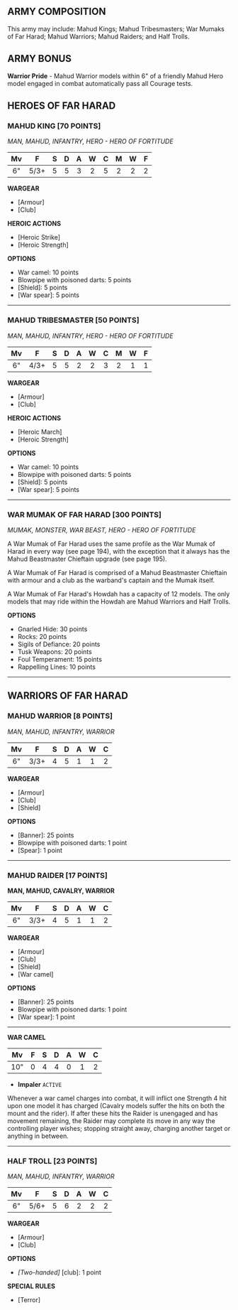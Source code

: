 ﻿## ARMY COMPOSITION

This army may include: Mahud Kings; Mahud Tribesmasters; War Mumaks of Far Harad; Mahud Warriors; Mahud Raiders; and Half Trolls.

## ARMY BONUS

**Warrior Pride** - Mahud Warrior models within 6" of a friendly Mahud Hero model engaged in combat automatically pass all Courage tests.

## HEROES OF FAR HARAD

<div class="unitCard" markdown>

### MAHUD KING [70 POINTS]
*MAN, MAHUD, INFANTRY, HERO - HERO OF FORTITUDE*

| Mv | F | S | D | A | W | C | M | W | F |
|:--:|:--:|:-:|:-:|:-:|:-:|:-:|:-:|:-:|:-:|
| 6" | 5/3+ | 5 | 5 | 3 | 2 | 5 | 2 | 2 | 2 |

**WARGEAR**

- [Armour]
- [Club]

**HEROIC ACTIONS**

- [Heroic Strike]
- [Heroic Strength]

**OPTIONS**

- War camel: 10 points
- Blowpipe with poisoned darts: 5 points
- [Shield]: 5 points
- [War spear]: 5 points

</div>

---

<div class="unitCard" markdown>

### MAHUD TRIBESMASTER [50 POINTS]
*MAN, MAHUD, INFANTRY, HERO - HERO OF FORTITUDE*

| Mv | F | S | D | A | W | C | M | W | F |
|:--:|:--:|:-:|:-:|:-:|:-:|:-:|:-:|:-:|:-:|
| 6" | 4/3+ | 5 | 5 | 2 | 2 | 3 | 2 | 1 | 1 |

**WARGEAR**

- [Armour]
- [Club]

**HEROIC ACTIONS**

- [Heroic March]
- [Heroic Strength]

**OPTIONS**

- War camel: 10 points
- Blowpipe with poisoned darts: 5 points
- [Shield]: 5 points
- [War spear]: 5 points

</div>

---

<div class="unitCard" markdown>

### WAR MUMAK OF FAR HARAD [300 POINTS]
*MUMAK, MONSTER, WAR BEAST, HERO - HERO OF FORTITUDE*

A War Mumak of Far Harad uses the same profile as the War Mumak of Harad in every way (see page 194), with the exception that it always has the Mahud Beastmaster Chieftain upgrade (see page 195). 

A War Mumak of Far Harad is comprised of a Mahud Beastmaster Chieftain with armour and a club as the warband's captain and the Mumak itself.

A War Mumak of Far Harad's Howdah has a capacity of 12 models. The only models that may ride within the Howdah are Mahud Warriors and Half Trolls.

**OPTIONS**

- Gnarled Hide: 30 points
- Rocks: 20 points
- Sigils of Defiance: 20 points
- Tusk Weapons: 20 points
- Foul Temperament: 15 points
- Rappelling Lines: 10 points

</div>

---

## WARRIORS OF FAR HARAD

<div class="unitCard" markdown>

### MAHUD WARRIOR [8 POINTS]
*MAN, MAHUD, INFANTRY, WARRIOR*

| Mv | F | S | D | A | W | C |
|:--:|:--:|:-:|:-:|:-:|:-:|:-:|
| 6" | 3/3+ | 4 | 5 | 1 | 1 | 2 |

**WARGEAR**

- [Armour]
- [Club]
- [Shield]

**OPTIONS**

- [Banner]: 25 points
- Blowpipe with poisoned darts: 1 point
- [Spear]: 1 point

</div>

---

<div class="unitCard" markdown>

### MAHUD RAIDER [17 POINTS]
**MAN, MAHUD, CAVALRY, WARRIOR**

| Mv | F | S | D | A | W | C |
|:--:|:--:|:-:|:-:|:-:|:-:|:-:|
| 6" | 3/3+ | 4 | 5 | 1 | 1 | 2 |

**WARGEAR**

- [Armour]
- [Club]
- [Shield]
- [War camel]

**OPTIONS**

- [Banner]: 25 points
- Blowpipe with poisoned darts: 1 point
- [War spear]: 1 point

---

**WAR CAMEL**

| Mv | F | S | D | A | W | C |
|:----:|:---:|:---:|:---:|:---:|:---:|:---:|
| 10" | 0 | 4 | 4 | 0 | 1 | 2 |

- **Impaler** `ACTIVE`

Whenever a war camel charges into combat, it will inflict one Strength 4 hit upon one model it has charged (Cavalry models suffer the hits on both the mount and the rider). If after these hits the Raider is unengaged and has movement remaining, the Raider may complete its move in any way the controlling player wishes; stopping straight away, charging another target or anything in between.

</div>

---

<div class="unitCard" markdown>

### HALF TROLL [23 POINTS]
*MAN, MAHUD, INFANTRY, WARRIOR*

| Mv | F | S | D | A | W | C |
|:--:|:--:|:-:|:-:|:-:|:-:|:-:|
| 6" | 5/6+ | 5 | 6 | 2 | 2 | 2 |

**WARGEAR**

- [Armour]
- [Club]

**OPTIONS**

- *[Two-handed]* [club]: 1 point

**SPECIAL RULES**

- [Terror]

</div>